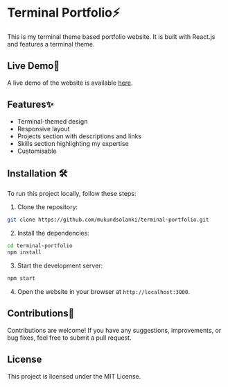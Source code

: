 # Terminal Portfolio⚡

This is my terminal theme based portfolio website. It is built with React.js and features a terminal theme.

## Live Demo🚀

A live demo of the website is available [here](https://mukund4s.live).

## Features✨

- Terminal-themed design
- Responsive layout
- Projects section with descriptions and links
- Skills section highlighting my expertise
- Customisable 

## Installation 🛠

To run this project locally, follow these steps:

1. Clone the repository:

```bash
git clone https://github.com/mukundsolanki/terminal-portfolio.git
```

2. Install the dependencies:

```bash
cd terminal-portfolio
npm install
```

3. Start the development server:
```bash
npm start
```

4. Open the website in your browser at `http://localhost:3000`.

## Contributions📝

Contributions are welcome! If you have any suggestions, improvements, or bug fixes, feel free to submit a pull request.

## License

This project is licensed under the MIT License.